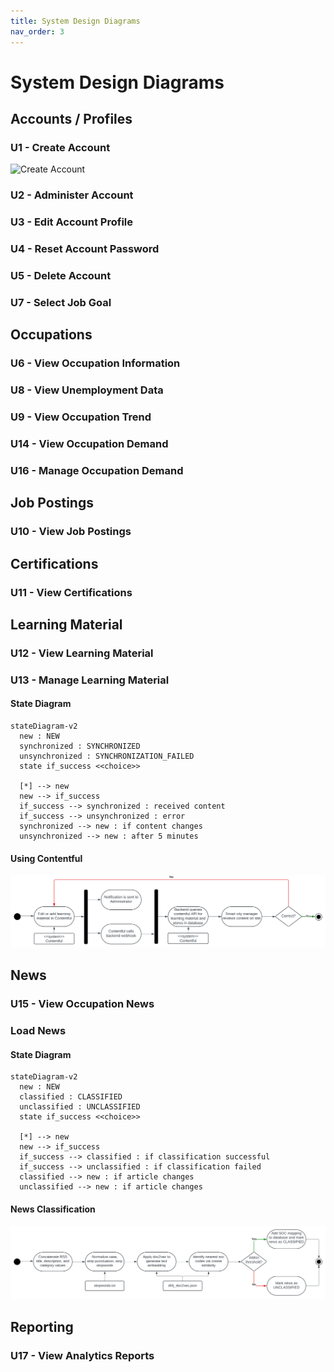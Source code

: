 ```yaml
---
title: System Design Diagrams
nav_order: 3
---
```


# System Design Diagrams

## Accounts / Profiles

### U1 - Create Account
![Create Account](CreateProfile.jpg)

### U2 - Administer Account

### U3 - Edit Account Profile

### U4 - Reset Account Password

### U5 - Delete Account

### U7 - Select Job Goal

## Occupations

### U6 - View Occupation Information

### U8 - View Unemployment Data

### U9 - View Occupation Trend

### U14 - View Occupation Demand

### U16 - Manage Occupation Demand

## Job Postings

### U10 - View Job Postings

## Certifications

### U11 - View Certifications

## Learning Material

### U12 - View Learning Material

### U13 - Manage Learning Material

#### State Diagram

```mermaid
stateDiagram-v2
  new : NEW
  synchronized : SYNCHRONIZED
  unsynchronized : SYNCHRONIZATION_FAILED
  state if_success <<choice>>

  [*] --> new
  new --> if_success
  if_success --> synchronized : received content
  if_success --> unsynchronized : error
  synchronized --> new : if content changes
  unsynchronized --> new : after 5 minutes  
```

#### Using Contentful

![Activity diagram showing the process flow for managing learning content](/diagrams/pbl3-manage-learning-material-activity-diagram.svg)

## News

### U15 - View Occupation News

### Load News

#### State Diagram

```mermaid
stateDiagram-v2
  new : NEW
  classified : CLASSIFIED
  unclassified : UNCLASSIFIED
  state if_success <<choice>>

  [*] --> new
  new --> if_success
  if_success --> classified : if classification successful
  if_success --> unclassified : if classification failed
  classified --> new : if article changes
  unclassified --> new : if article changes  
```

#### News Classification

![Activity diagram showing the process flow for news classification using doc2vec](/diagrams/pbl3-news-classification-activity-diagram.svg)

## Reporting

### U17 - View Analytics Reports
